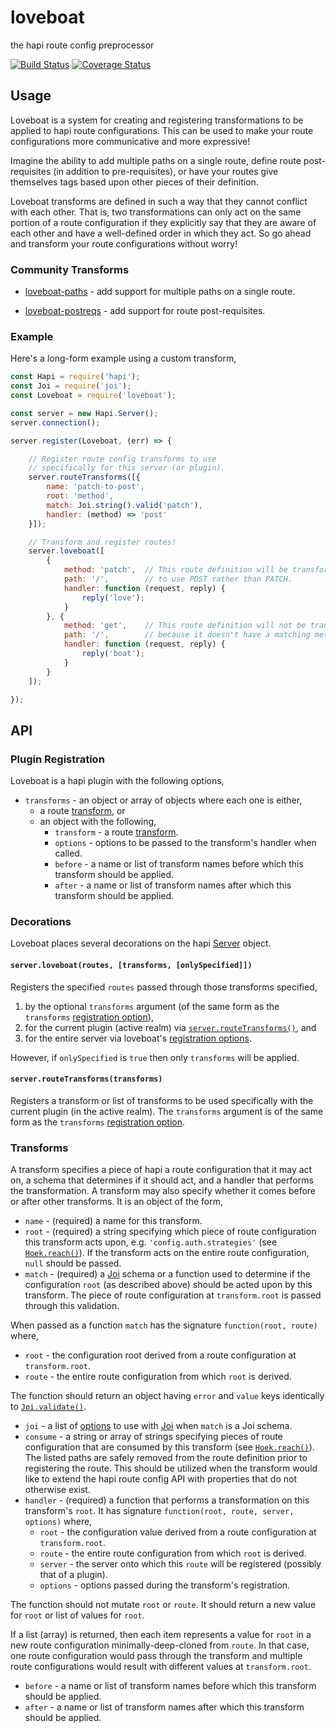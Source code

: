 # loveboat

the hapi route config preprocessor

[![Build Status](https://travis-ci.org/devinivy/loveboat.svg?branch=master)](https://travis-ci.org/devinivy/loveboat) [![Coverage Status](https://coveralls.io/repos/devinivy/loveboat/badge.svg?branch=master&service=github)](https://coveralls.io/github/devinivy/loveboat?branch=master)

## Usage

Loveboat is a system for creating and registering transformations to be applied to hapi route configurations.  This can be used to make your route configurations more communicative and more expressive!

Imagine the ability to add multiple paths on a single route, define route post-requisites (in addition to pre-requisites), or have your routes give themselves tags based upon other pieces of their definition.

Loveboat transforms are defined in such a way that they cannot conflict with each other.  That is, two transformations can only act on the same portion of a route configuration if they explicitly say that they are aware of each other and have a well-defined order in which they act.  So go ahead and transform your route configurations without worry!

### Community Transforms
  - [loveboat-paths](https://github.com/devinivy/loveboat-paths) - add support for multiple paths on a single route.

  - [loveboat-postreqs](https://github.com/devinivy/loveboat-postreqs) - add support for route post-requisites.

### Example
Here's a long-form example using a custom transform,
```js
const Hapi = require('hapi');
const Joi = require('joi');
const Loveboat = require('loveboat');

const server = new Hapi.Server();
server.connection();

server.register(Loveboat, (err) => {

    // Register route config transforms to use
    // specifically for this server (or plugin).
    server.routeTransforms([{
        name: 'patch-to-post',
        root: 'method',
        match: Joi.string().valid('patch'),
        handler: (method) => 'post'
    }]);

    // Transform and register routes!
    server.loveboat([
        {
            method: 'patch',  // This route definition will be transformed
            path: '/',        // to use POST rather than PATCH.
            handler: function (request, reply) {
                reply('love');
            }
        }, {
            method: 'get',    // This route definition will not be transformed
            path: '/',        // because it doesn't have a matching method.
            handler: function (request, reply) {
                reply('boat');
            }
        }
    ]);

});
```

## API

### Plugin Registration
Loveboat is a hapi plugin with the following options,

 - `transforms` - an object or array of objects where each one is either,
   - a route [transform](#transforms), or
   - an object with the following,
     - `transform` - a route [transform](#transforms).
     - `options` - options to be passed to the transform's handler when called.
     - `before` - a name or list of transform names before which this transform should be applied.
     - `after` - a name or list of transform names after which this transform should be applied.

### Decorations
Loveboat places several decorations on the hapi [Server](https://github.com/hapijs/hapi/blob/master/API.md#server) object.

#### `server.loveboat(routes, [transforms, [onlySpecified]])`
Registers the specified `routes` passed through those transforms specified,

  1. by the optional `transforms` argument (of the same form as the `transforms` [registration option](#plugin-registration)),
  2. for the current plugin (active realm) via [`server.routeTransforms()`](#serverroutetransformstransforms), and
  3. for the entire server via loveboat's [registration options](#plugin-registration).

However, if `onlySpecified` is `true` then only `transforms` will be applied.

#### `server.routeTransforms(transforms)`
Registers a transform or list of transforms to be used specifically with the current plugin (in the active realm).  The `transforms` argument is of the same form as the `transforms` [registration option](#plugin-registration).

### Transforms
A transform specifies a piece of hapi a route configuration that it may act on, a schema that determines if it should act, and a handler that performs the transformation.  A transform may also specify whether it comes before or after other transforms.  It is an object of the form,

  - `name` - (required) a name for this transform.
  - `root` - (required) a string specifying which piece of route configuration this transform acts upon, e.g. `'config.auth.strategies'` (see [`Hoek.reach()`](https://github.com/hapijs/hoek#reachobj-chain-options)).  If the transform acts on the entire route configuration, `null` should be passed.
  - `match` - (required) a [Joi](https://github.com/hapijs/joi) schema or a function used to determine if the configuration `root` (as described above) should be acted upon by this transform.  The piece of route configuration at `transform.root` is passed through this validation.

  When passed as a function `match` has the signature `function(root, route)` where,
   - `root` - the configuration root derived from a route configuration at `transform.root`.
   - `route` - the entire route configuration from which `root` is derived.

  The function should return an object having `error` and `value` keys identically to [`Joi.validate()`](https://github.com/hapijs/joi/blob/master/API.md#validatevalue-schema-options-callback).

  - `joi` - a list of [options](https://github.com/hapijs/joi/blob/master/API.md#validatevalue-schema-options-callback) to use with [Joi](https://github.com/hapijs/joi) when `match` is a Joi schema.
  - `consume` - a string or array of strings specifying pieces of route configuration that are consumed by this transform (see [`Hoek.reach()`](https://github.com/hapijs/hoek#reachobj-chain-options)).  The listed paths are safely removed from the route definition prior to registering the route.  This should be utilized when the transform would like to extend the hapi route config API with properties that do not otherwise exist.
  - `handler` - (required) a function that performs a transformation on this transform's `root`.  It has signature `function(root, route, server, options)` where,
    - `root` - the configuration value derived from a route configuration at `transform.root`.
    - `route` - the entire route configuration from which `root` is derived.
    - `server` - the server onto which this `route` will be registered (possibly that of a plugin).
    - `options` - options passed during the transform's registration.

  The function should not mutate `root` or `route`.  It should return a new value for `root` or list of values for `root`.

  If a list (array) is returned, then each item represents a value for `root` in a new route configuration minimally-deep-cloned from `route`.  In that case, one route configuration would pass through the transform and multiple route configurations would result with different values at `transform.root`.

  - `before` - a name or list of transform names before which this transform should be applied.
  - `after` - a name or list of transform names after which this transform should be applied.
